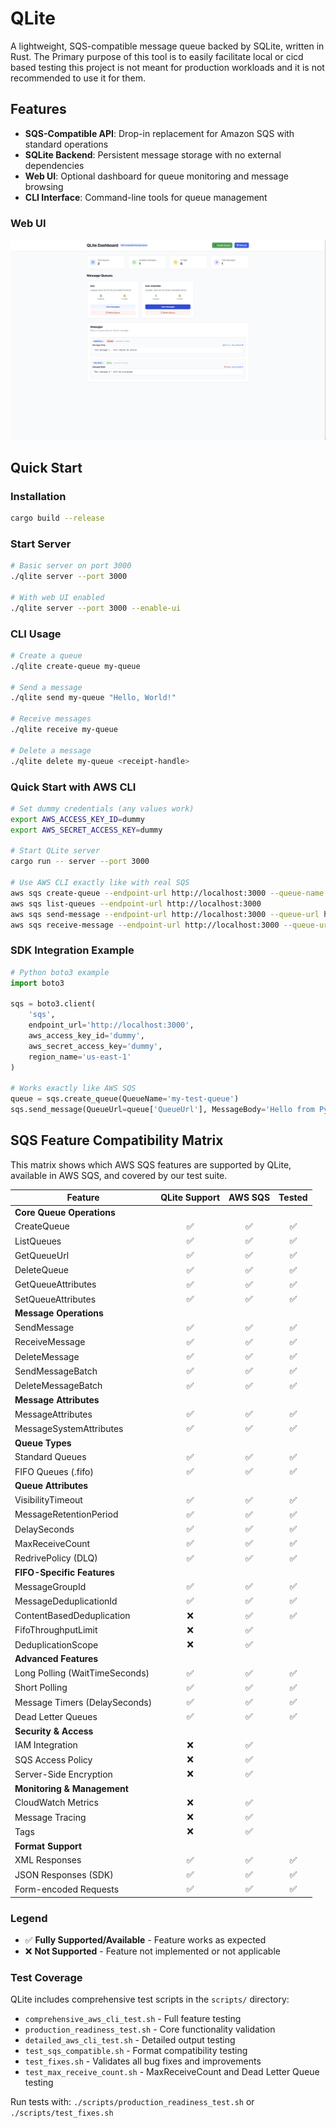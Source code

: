 # QLite

A lightweight, SQS-compatible message queue backed by SQLite, written in Rust.
The Primary purpose of this tool is to easily facilitate local or cicd based
testing this project is not meant for production workloads and it is not recommended
to use it for them.

## Features

- **SQS-Compatible API**: Drop-in replacement for Amazon SQS with standard operations
- **SQLite Backend**: Persistent message storage with no external dependencies
- **Web UI**: Optional dashboard for queue monitoring and message browsing
- **CLI Interface**: Command-line tools for queue management

### Web UI
![QLite Dashboard](docs/screenshots/dashboard.png)

## Quick Start

### Installation

```bash
cargo build --release
```

### Start Server

```bash
# Basic server on port 3000
./qlite server --port 3000

# With web UI enabled
./qlite server --port 3000 --enable-ui
```

### CLI Usage

```bash
# Create a queue
./qlite create-queue my-queue

# Send a message
./qlite send my-queue "Hello, World!"

# Receive messages
./qlite receive my-queue

# Delete a message
./qlite delete my-queue <receipt-handle>
```

### Quick Start with AWS CLI

```bash
# Set dummy credentials (any values work)
export AWS_ACCESS_KEY_ID=dummy
export AWS_SECRET_ACCESS_KEY=dummy

# Start QLite server
cargo run -- server --port 3000

# Use AWS CLI exactly like with real SQS
aws sqs create-queue --endpoint-url http://localhost:3000 --queue-name test-queue
aws sqs list-queues --endpoint-url http://localhost:3000
aws sqs send-message --endpoint-url http://localhost:3000 --queue-url http://localhost:3000/test-queue --message-body "Hello World"
aws sqs receive-message --endpoint-url http://localhost:3000 --queue-url http://localhost:3000/test-queue
```

### SDK Integration Example

```python
# Python boto3 example
import boto3

sqs = boto3.client(
    'sqs',
    endpoint_url='http://localhost:3000',
    aws_access_key_id='dummy',
    aws_secret_access_key='dummy',
    region_name='us-east-1'
)

# Works exactly like AWS SQS
queue = sqs.create_queue(QueueName='my-test-queue')
sqs.send_message(QueueUrl=queue['QueueUrl'], MessageBody='Hello from Python!')
```

## SQS Feature Compatibility Matrix

This matrix shows which AWS SQS features are supported by QLite, available in AWS SQS, and covered by our test suite.

| Feature                        | QLite Support | AWS SQS | Tested |
| ------------------------------ | :-----------: | :-----: | :----: |
| **Core Queue Operations**      |
| CreateQueue                    |       ✅       |    ✅    |   ✅    |
| ListQueues                     |       ✅       |    ✅    |   ✅    |
| GetQueueUrl                    |       ✅       |    ✅    |   ✅    |
| DeleteQueue                    |       ✅       |    ✅    |   ✅    |
| GetQueueAttributes             |       ✅       |    ✅    |   ✅    |
| SetQueueAttributes             |       ✅       |    ✅    |   ✅    |
| **Message Operations**         |
| SendMessage                    |       ✅       |    ✅    |   ✅    |
| ReceiveMessage                 |       ✅       |    ✅    |   ✅    |
| DeleteMessage                  |       ✅       |    ✅    |   ✅    |
| SendMessageBatch               |       ✅       |    ✅    |   ✅    |
| DeleteMessageBatch             |       ✅       |    ✅    |   ✅    |
| **Message Attributes**         |
| MessageAttributes              |       ✅       |    ✅    |   ✅    |
| MessageSystemAttributes        |       ✅       |    ✅    |   ✅    |
| **Queue Types**                |
| Standard Queues                |       ✅       |    ✅    |   ✅    |
| FIFO Queues (.fifo)            |       ✅       |    ✅    |   ✅    |
| **Queue Attributes**           |
| VisibilityTimeout              |       ✅       |    ✅    |   ✅    |
| MessageRetentionPeriod         |       ✅       |    ✅    |   ✅    |
| DelaySeconds                   |       ✅       |    ✅    |   ✅    |
| MaxReceiveCount                |       ✅       |    ✅    |   ✅    |
| RedrivePolicy (DLQ)            |       ✅       |    ✅    |   ✅    |
| **FIFO-Specific Features**     |
| MessageGroupId                 |       ✅       |    ✅    |   ✅    |
| MessageDeduplicationId         |       ✅       |    ✅    |   ✅    |
| ContentBasedDeduplication      |       ❌       |    ✅    |   ✅    |
| FifoThroughputLimit            |       ❌       |    ✅    |        |
| DeduplicationScope             |       ❌       |    ✅    |        |
| **Advanced Features**          |
| Long Polling (WaitTimeSeconds) |       ✅       |    ✅    |   ✅    |
| Short Polling                  |       ✅       |    ✅    |   ✅    |
| Message Timers (DelaySeconds)  |       ✅       |    ✅    |   ✅    |
| Dead Letter Queues             |       ✅       |    ✅    |   ✅    |
| **Security & Access**          |
| IAM Integration                |       ❌       |    ✅    |        |
| SQS Access Policy              |       ❌       |    ✅    |        |
| Server-Side Encryption         |       ❌       |    ✅    |        |
| **Monitoring & Management**    |
| CloudWatch Metrics             |       ❌       |    ✅    |        |
| Message Tracing                |       ❌       |    ✅    |        |
| Tags                           |       ❌       |    ✅    |        |
| **Format Support**             |
| XML Responses                  |       ✅       |    ✅    |   ✅    |
| JSON Responses (SDK)           |       ✅       |    ✅    |   ✅    |
| Form-encoded Requests          |       ✅       |    ✅    |   ✅    |

### Legend
- ✅ **Fully Supported/Available** - Feature works as expected
- ❌ **Not Supported** - Feature not implemented or not applicable

### Test Coverage
QLite includes comprehensive test scripts in the `scripts/` directory:
- `comprehensive_aws_cli_test.sh` - Full feature testing
- `production_readiness_test.sh` - Core functionality validation  
- `detailed_aws_cli_test.sh` - Detailed output testing
- `test_sqs_compatible.sh` - Format compatibility testing
- `test_fixes.sh` - Validates all bug fixes and improvements
- `test_max_receive_count.sh` - MaxReceiveCount and Dead Letter Queue testing

Run tests with: `./scripts/production_readiness_test.sh` or `./scripts/test_fixes.sh`
